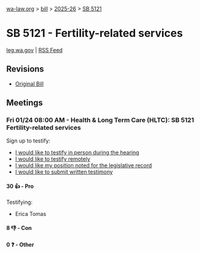 [wa-law.org](/) > [bill](/bill/) > [2025-26](/bill/2025-26/) > [SB 5121](/bill/2025-26/sb/5121/)

# SB 5121 - Fertility-related services
[leg.wa.gov](https://app.leg.wa.gov/billsummary?BillNumber=5121&Year=2025&Initiative=false) | [RSS Feed](./rss.xml)

## Revisions
* [Original Bill](1/)

## Meetings
### Fri 01/24 08:00 AM - Health & Long Term Care (HLTC): SB 5121 Fertility-related services
Sign up to testify:
* [I would like to testify in person during the hearing](https://app.leg.wa.gov/csi/Testifier/Add?chamber=House&mId=32489&aId=161673&caId=24753&tId=1)
* [I would like to testify remotely](https://app.leg.wa.gov/csi/Testifier/Add?chamber=House&mId=32489&aId=161673&caId=24753&tId=2)
* [I would like my position noted for the legislative record](https://app.leg.wa.gov/csi/Testifier/Add?chamber=House&mId=32489&aId=161673&caId=24753&tId=3)
* [I would like to submit written testimony](https://app.leg.wa.gov/csi/Testifier/Add?chamber=House&mId=32489&aId=161673&caId=24753&tId=4)

#### 30 👍 - Pro
Testifying:
* Erica Tomas

#### 8 👎 - Con

#### 0 ❓ - Other
